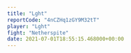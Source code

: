 ```yaml
---
title: "Lght"
reportCode: "4nCZHq1zGY9M32tT"
player: "Lght"
fight: "Netherspite"
date: 2021-07-01T18:55:15.468000+00:00
---
```

